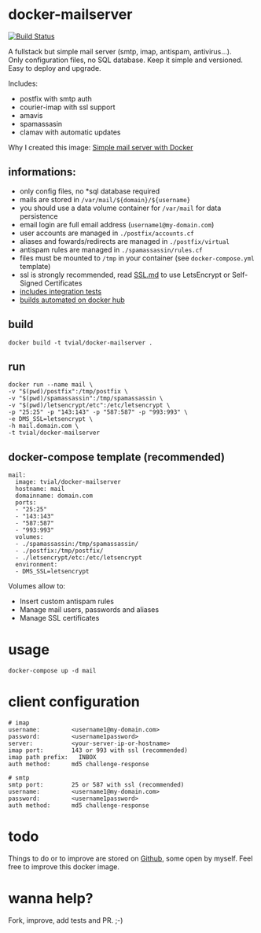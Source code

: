 # docker-mailserver

[![Build Status](https://travis-ci.org/tomav/docker-mailserver.svg?branch=master)](https://travis-ci.org/tomav/docker-mailserver)

A fullstack but simple mail server (smtp, imap, antispam, antivirus...).  
Only configuration files, no SQL database. Keep it simple and versioned.  
Easy to deploy and upgrade.  

Includes:

- postfix with smtp auth
- courier-imap with ssl support
- amavis
- spamassasin
- clamav with automatic updates

Why I created this image: [Simple mail server with Docker](http://tvi.al/simple-mail-server-with-docker/)

## informations:

- only config files, no *sql database required
- mails are stored in `/var/mail/${domain}/${username}`
- you should use a data volume container for `/var/mail` for data persistence
- email login are full email address (`username1@my-domain.com`)
- user accounts are managed in `./postfix/accounts.cf`
- aliases and fowards/redirects are managed in `./postfix/virtual`
- antispam rules are managed in `./spamassassin/rules.cf`
- files must be mounted to `/tmp` in your container (see `docker-compose.yml` template)
- ssl is strongly recommended, read [SSL.md](SSL.md) to use LetsEncrypt or Self-Signed Certificates
- [includes integration tests](https://travis-ci.org/tomav/docker-mailserver) 
- [builds automated on docker hub](https://hub.docker.com/r/tvial/docker-mailserver/)

## build

	docker build -t tvial/docker-mailserver .

## run

	docker run --name mail \
    -v "$(pwd)/postfix":/tmp/postfix \
    -v "$(pwd)/spamassassin":/tmp/spamassassin \
    -v "$(pwd)/letsencrypt/etc":/etc/letsencrypt \
    -p "25:25" -p "143:143" -p "587:587" -p "993:993" \
    -e DMS_SSL=letsencrypt \
    -h mail.domain.com \
    -t tvial/docker-mailserver

## docker-compose template (recommended)

    mail:
      image: tvial/docker-mailserver
      hostname: mail
      domainname: domain.com
      ports:
      - "25:25"
      - "143:143"
      - "587:587"
      - "993:993"
      volumes:
      - ./spamassassin:/tmp/spamassassin/
      - ./postfix:/tmp/postfix/
      - ./letsencrypt/etc:/etc/letsencrypt
      environment:
      - DMS_SSL=letsencrypt

Volumes allow to:

- Insert custom antispam rules
- Manage mail users, passwords and aliases
- Manage SSL certificates

# usage

	docker-compose up -d mail

# client configuration

    # imap
    username:         <username1@my-domain.com>
    password:         <username1password>
    server:           <your-server-ip-or-hostname>
    imap port:        143 or 993 with ssl (recommended)
    imap path prefix:   INBOX
    auth method:      md5 challenge-response

    # smtp
    smtp port:        25 or 587 with ssl (recommended)
    username:         <username1@my-domain.com>
    password:         <username1password>
    auth method:      md5 challenge-response

# todo

Things to do or to improve are stored on [Github](https://github.com/tomav/docker-mailserver/issues), some open by myself.
Feel free to improve this docker image.

# wanna help?

Fork, improve, add tests and PR. ;-)
